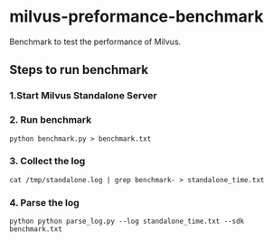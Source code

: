 # milvus-preformance-benchmark

Benchmark to test the performance of Milvus.

## Steps to run benchmark

### 1.Start Milvus Standalone Server

### 2. Run benchmark

```shell
python benchmark.py > benchmark.txt
```

### 3. Collect the log

```shell
cat /tmp/standalone.log | grep benchmark- > standalone_time.txt
```

### 4. Parse the log

```shell
python python parse_log.py --log standalone_time.txt --sdk benchmark.txt
```
